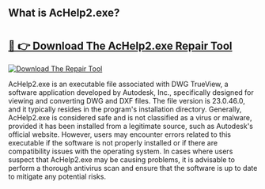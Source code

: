 ## What is AcHelp2.exe? 

# <h2><a href="https://exedetect.com/download.php?AcHelp2.exe">🔗 👉 Download The AcHelp2.exe Repair Tool</a></h2>

[![Download The Repair Tool](https://exedetect.com/download-button.jpg)](https://exedetect.com/download.php?AcHelp2.exe)

AcHelp2.exe is an executable file associated with DWG TrueView, a software application developed by Autodesk, Inc., specifically designed for viewing and converting DWG and DXF files. The file version is 23.0.46.0, and it typically resides in the program's installation directory. Generally, AcHelp2.exe is considered safe and is not classified as a virus or malware, provided it has been installed from a legitimate source, such as Autodesk's official website. However, users may encounter errors related to this executable if the software is not properly installed or if there are compatibility issues with the operating system. In cases where users suspect that AcHelp2.exe may be causing problems, it is advisable to perform a thorough antivirus scan and ensure that the software is up to date to mitigate any potential risks.
